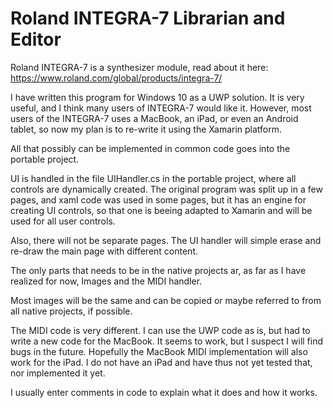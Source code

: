 # Roland INTEGRA-7 Librarian and Editor

Roland INTEGRA-7 is a synthesizer module, read about it here:
https://www.roland.com/global/products/integra-7/

I have written this program for Windows 10 as a UWP solution.
It is very useful, and I think many users of INTEGRA-7 would like it.
However, most users of the INTEGRA-7 uses a MacBook, an iPad, or even an Android tablet, so
now my plan is to re-write it using the Xamarin platform.

All that possibly can be implemented in common code goes into the
portable project.

UI is handled in the file UIHandler.cs in the portable project, where
all controls are dynamically created. The original program was split
up in a few pages, and xaml code was used in some pages, but it has
an engine for creating UI controls, so that one is beeing adapted to
Xamarin and will be used for all user controls.

Also, there will not be separate pages. The UI handler will simple
erase and re-draw the main page with different content.

The only parts that needs to be in the native projects ar, as far
as I have realized for now, Images and the MIDI handler.

Most images will be the same and can be copied or maybe referred to
from all native projects, if possible.

The MIDI code is very different. I can use the UWP code as is, but
had to write a new code for the MacBook. It seems to work, but I suspect
I will find bugs in the future. Hopefully the MacBook MIDI implementation
will also work for the iPad. I do not have an iPad and have thus not yet
tested that, nor implemented it yet.

I usually enter comments in code to explain what it does and how it works.
